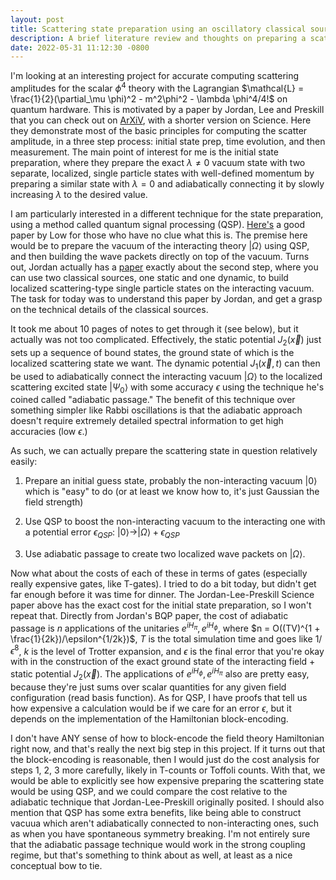 ```yaml
---
layout: post
title: Scattering state preparation using an oscillatory classical source
description: A brief literature review and thoughts on preparing a scattering state on a quantum computer.
date: 2022-05-31 11:12:30 -0800
---
```


I'm looking at an interesting project for accurate computing scattering amplitudes for the scalar $\phi^4$ theory with the Lagrangian $\mathcal{L} = \frac{1}{2}(\partial_\mu \phi)^2 - m^2\phi^2 - \lambda \phi^4/4!$ on quantum hardware.
This is motivated by a paper by Jordan, Lee and Preskill that you can check out on <a href="https://arxiv.org/abs/1111.3633">ArXiV</a>, with a shorter version on Science.
Here they demonstrate most of the basic principles for computing the scatter amplitude, in a three step process: initial state prep, time evolution, and then measurement.
The main point of interest for me is the initial state preparation, where they prepare the exact $\lambda \neq 0$ vacuum state with two separate, localized, single particle states with well-defined momentum by preparing a similar state with $\lambda = 0$ and adiabatically connecting it by slowly increasing $\lambda$ to the desired value.

I am particularly interested in a different technique for the state preparation, using a method called quantum signal processing (QSP). 
<a href="https://arxiv.org/abs/1606.02685">Here's</a> a good paper by Low for those who have no clue what this is.
The premise here would be to prepare the vacuum of the interacting theory $|\Omega\rangle$ using QSP, and then building the wave packets directly on top of the vacuum.
Turns out, Jordan actually has a <a href="https://arxiv.org/abs/1703.00454">paper</a> exactly about the second step, where you can use two classical sources, one static and one dynamic, to build localized scattering-type single particle states on the interacting vacuum.
The task for today was to understand this paper by Jordan, and get a grasp on the technical details of the classical sources.

It took me about 10 pages of notes to get through it (see below), but it actually was not too complicated. 
Effectively, the static potential $J_2(\vec{x})$ just sets up a sequence of bound states, the ground state of which is the localized scattering state we want. 
The dynamic potential $J_1(\vec{x}, t)$ can then be used to adiabatically connect the interacting vacuum $|\Omega\rangle$ to the localized scattering excited state $|\Psi_0\rangle$ with some accuracy $\epsilon$ using the technique he's coined called "adiabatic passage."
The benefit of this technique over something simpler like Rabbi oscillations is that the adiabatic approach doesn't require extremely detailed spectral information to get high accuracies (low $\epsilon$.)

As such, we can actually prepare the scattering state in question relatively easily:
1. Prepare an initial guess state, probably the non-interacting vacuum $|0\rangle$ which is "easy" to do (or at least we know how to, it's just Gaussian the field strength)

2. Use QSP to boost the non-interacting vacuum to the interacting one with a potential error $\epsilon_{QSP}$: $|0\rangle \rightarrow |\Omega \rangle + \epsilon_{QSP}$

3. Use adiabatic passage to create two localized wave packets on $|\Omega\rangle$.

Now what about the costs of each of these in terms of gates (especially really expensive gates, like T-gates).
I tried to do a bit today, but didn't get far enough before it was time for dinner. 
The Jordan-Lee-Preskill Science paper above has the exact cost for the initial state preparation, so I won't repeat that.
Directly from Jordan's BQP paper, the cost of adiabatic passage is $n$ applications of the unitaries $e^{iH_{\pi}}, e^{iH_{\phi}}$, where $n = O((TV)^{1 + \frac{1}{2k})/\epsilon^{1/2k})$, $T$ is the total simulation time and goes like $1/\epsilon^8$, $k$ is the level of Trotter expansion, and $\epsilon$ is the final error that you're okay with in the construction of the exact ground state of the interacting field + static potential $J_2(\vec{x})$.
The applications of $e^{iH_{\phi}}, e^{iH_{\pi}}$ also are pretty easy, because they're just sums over scalar quantities for any given field configuration (read basis function).
As for QSP, I have proofs that tell us how expensive a calculation would be if we care for an error $\epsilon$, but it depends on the implementation of the Hamiltonian block-encoding.

I don't have ANY sense of how to block-encode the field theory Hamiltonian right now, and that's really the next big step in this project.
If it turns out that the block-encoding is reasonable, then I would just do the cost analysis for steps 1, 2, 3 more carefully, likely in T-counts or
Toffoli counts.
With that, we would be able to explicitly see how expensive preparing the scattering state would be using QSP, and we could compare the cost
relative to the adiabatic technique that Jordan-Lee-Preskill originally posited.
I should also mention that QSP has some extra benefits, like being able to construct vacuua which aren't adiabatically connected to non-interacting ones,
such as when you have spontaneous symmetry breaking. 
I'm not entirely sure that the adiabatic passage technique would work in the strong coupling regime, but that's something to think about as well, 
at least as a nice conceptual bow to tie.

